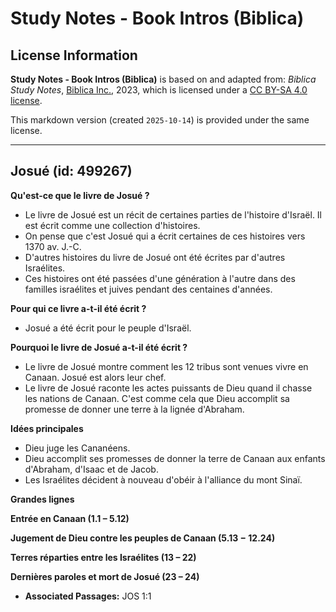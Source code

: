 # Study Notes - Book Intros (Biblica)

## License Information

**Study Notes - Book Intros (Biblica)** is based on and adapted from: _Biblica Study Notes_, [Biblica Inc.](https://www.biblica.com/), 2023, which is licensed under a [CC BY-SA 4.0 license](https://creativecommons.org/licenses/by-sa/4.0/legalcode.en).

This markdown version (created `2025-10-14`) is provided under the same license.



--------------------------------

## Josué (id: 499267)

**Qu'est\-ce que le livre de Josué ?**

* Le livre de Josué est un récit de certaines parties de l'histoire d'Israël. Il est écrit comme une collection d'histoires.
* On pense que c'est Josué qui a écrit certaines de ces histoires vers 1370 av. J.\-C.
* D'autres histoires du livre de Josué ont été écrites par d'autres Israélites.
* Ces histoires ont été passées d'une génération à l'autre dans des familles israélites et juives pendant des centaines d'années.

**Pour qui ce livre a\-t\-il été écrit ?**

* Josué a été écrit pour le peuple d'Israël.

**Pourquoi le livre de Josué a\-t\-il été écrit ?**

* Le livre de Josué montre comment les 12 tribus sont venues vivre en Canaan. Josué est alors leur chef.
* Le livre de Josué raconte les actes puissants de Dieu quand il chasse les nations de Canaan. C'est comme cela que Dieu accomplit sa promesse de donner une terre à la lignée d'Abraham.

**Idées principales**

* Dieu juge les Cananéens.
* Dieu accomplit ses promesses de donner la terre de Canaan aux enfants d'Abraham, d'Isaac et de Jacob.
* Les Israélites décident à nouveau d'obéir à l'alliance du mont Sinaï.

**Grandes lignes**

**Entrée en Canaan (1\.1 – 5\.12\)**

**Jugement de Dieu contre les peuples de Canaan (5\.13 − 12\.24\)**

**Terres réparties entre les Israélites (13 – 22\)**

**Dernières paroles et mort de Josué (23 – 24\)**

* **Associated Passages:** JOS 1:1

